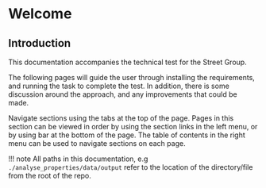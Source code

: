# Welcome

## Introduction

This documentation accompanies the technical test for the Street Group.

The following pages will guide the user through installing the requirements, and running the task to complete the test. In addition, there is some discussion around the approach, and any improvements that could be made.

Navigate sections using the tabs at the top of the page. Pages in this section can be viewed in order by using the section links in the left menu, or by using bar at the bottom of the page. The table of contents in the right menu can be used to navigate sections on each page.

!!! note
    All paths in this documentation, e.g `./analyse_properties/data/output` refer to the location of the directory/file from the root of the repo.
